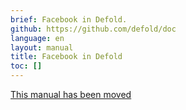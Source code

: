 ```yaml
---
brief: Facebook in Defold.
github: https://github.com/defold/doc
language: en
layout: manual
title: Facebook in Defold
toc: []
---
```


[This manual has been moved](/extension-facebook)